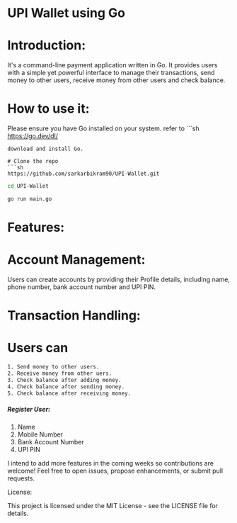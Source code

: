 # UPI Wallet using Go

# Introduction:

It's a command-line payment application written in Go. It provides users with a simple yet powerful interface to manage their transactions, send money to other users, receive money from other users and check balance.

# How to use it:

Please ensure you have Go installed on your system.
refer to ```sh 
https://go.dev/dl/ 
``` 
download and install Go.

# Clone the repo
```sh 
https://github.com/sarkarbikram90/UPI-Wallet.git 

```

```sh 
cd UPI-Wallet 
```

```sh 
go run main.go 
```


# Features:

# Account Management:

Users can create accounts by providing their Profile details, including name, phone number, bank account number and UPI PIN.

# Transaction Handling:

# Users can 
```sh
1. Send money to other users.
2. Receive money from other uers.
3. Check balance after adding money.
4. Check balance after sending money.
5. Check balance after receiving money.
```

##### Register User:
1. Name
2. Mobile Number
3. Bank Account Number
4. UPI PIN

I intend to add more features in the coming weeks so contributions are welcome! Feel free to open issues, propose enhancements, or submit pull requests.

License:

This project is licensed under the MIT License - see the LICENSE file for details.
